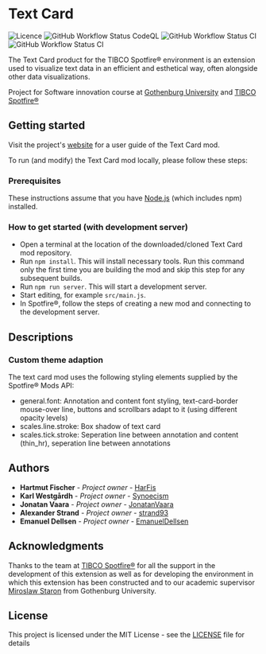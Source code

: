 # Text Card

![Licence](https://img.shields.io/github/license/hajke-gu/text-mod?color=blue&style=plastic)
![GitHub Workflow Status CodeQL](https://img.shields.io/github/workflow/status/hajke-gu/text-mod/CodeQL?label=CodeQL&style=plastic)
![GitHub Workflow Status CI](https://img.shields.io/github/workflow/status/hajke-gu/text-mod/CI?label=CI&style=plastic)
![GitHub Workflow Status CI](https://img.shields.io/github/workflow/status/hajke-gu/text-mod/deploy?label=Deployment&style=plastic)

The Text Card product for the TIBCO Spotfire® environment is an extension used to visualize text data in an efficient and esthetical way, often alongside other data visualizations. 

Project for Software innovation course at [Gothenburg University](https://www.google.com/url?sa=t&rct=j&q=&esrc=s&source=web&cd=&ved=2ahUKEwjN8vmW55jtAhVkmIsKHQtEBgIQFjAAegQIBBAC&url=https%3A%2F%2Fkursplaner.gu.se%2Fpdf%2Fkurs%2Fen%2FDIT827&usg=AOvVaw3_5kJeDs3_ov4auh2zQxuZ) and [TIBCO Spotfire®](https://www.tibco.com/products/tibco-spotfire)

## Getting started
Visit the project's [website](https://hajke-gu.github.io/text-mod/) for a user guide of the Text Card mod.

To run (and modify) the Text Card mod locally, please follow these steps:


### Prerequisites
These instructions assume that you have [Node.js](https://nodejs.org/en/) (which includes npm) installed.

### How to get started (with development server)
- Open a terminal at the location of the downloaded/cloned Text Card mod repository.
- Run `npm install`. This will install necessary tools. Run this command only the first time you are building the mod and skip this step for any subsequent builds.
- Run `npm run server`. This will start a development server.
- Start editing, for example `src/main.js`.
- In Spotfire®, follow the steps of creating a new mod and connecting to the development server.

## Descriptions

### Custom theme adaption
The text card mod uses the following styling elements supplied by the Spotfire® Mods API:
- general.font: Annotation and content font styling, text-card-border mouse-over line, buttons and scrollbars adapt to it (using different opacity levels)
- scales.line.stroke: Box shadow of text card
- scales.tick.stroke: Seperation line between annotation and content (thin_hr), seperation line between annotations

## Authors

-   **Hartmut Fischer** - _Project owner_ - [HarFis](https://github.com/HarFis)
-   **Karl Westgårdh** - _Project owner_ - [Synoecism](https://github.com/Synoecism)
-   **Jonatan Vaara** - _Project owner_ - [JonatanVaara](https://github.com/JonatanVaara)
-   **Alexander Strand** - _Project owner_ - [strand93](https://github.com/strand93)
-   **Emanuel Dellsen** - _Project owner_ - [EmanuelDellsen](https://github.com/EmanuelDellsen)

## Acknowledgments

Thanks to the team at [TIBCO Spotfire®](https://www.tibco.com/products/tibco-spotfire) for all the support in the development of this extension as well as for developing the environment in which this extension has been constructed and to our academic supervisor [Miroslaw Staron](https://www.gu.se/en/about/find-staff/miroslawstaron) from Gothenburg University.

## License

This project is licensed under the MIT License - see the [LICENSE](LICENSE.md) file for details

